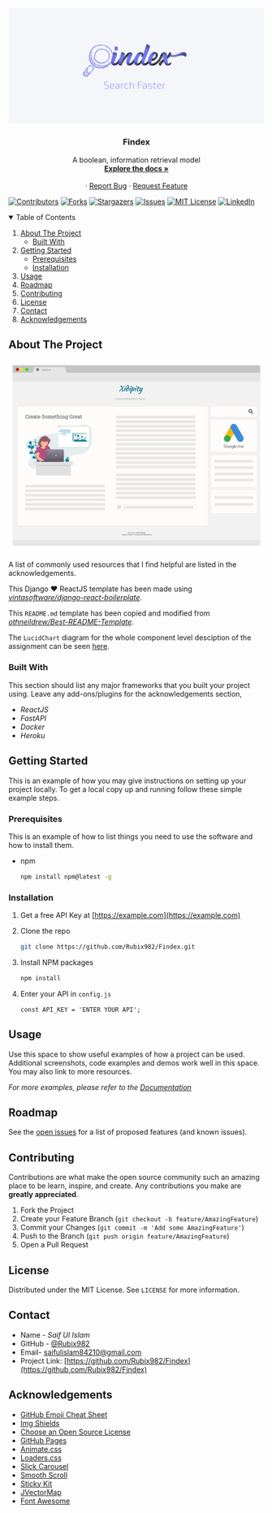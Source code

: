<!--
*** Thanks for checking out the Best-README-Template. If you have a suggestion
*** that would make this better, please fork the repo and create a pull request
*** or simply open an issue with the tag "enhancement".
*** Thanks again! Now go create something AMAZING! :D
-->

<!-- PROJECT SHIELDS -->
<!--
*** I'm using markdown "reference style" links for readability.
*** Reference links are enclosed in brackets [ ] instead of parentheses ( ).
*** See the bottom of this document for the declaration of the reference variables
*** for contributors-url, forks-url, etc. This is an optional, concise syntax you may use.
*** https://www.markdownguide.org/basic-syntax/#reference-style-links
-->

<!-- PROJECT LOGO -->
<br />
<p align="center">
  <a href="https://github.com/Rubix982/Findex">
    <img src="https://raw.githubusercontent.com/Rubix982/Findex/aaa7a0cc3aa983a065b53e0e190bb0e64d33ba4f/assets/img/2.png" alt="Logo">
  </a>

  <h3 align="center">Findex</h3>

  <p align="center">
    A boolean, information retrieval model
    <br />
    <a href="https://github.com/Rubix982/Findex"><strong>Explore the docs »</strong></a>
    <br />
    <br />
    ·
    <a href="https://github.com/Rubix982/Findex/issues">Report Bug</a>
    ·
    <a href="https://github.com/Rubix982/Findex/issues">Request Feature</a>
  </p>
</p>

[![Contributors][contributors-shield]][contributors-url]
[![Forks][forks-shield]][forks-url]
[![Stargazers][stars-shield]][stars-url]
[![Issues][issues-shield]][issues-url]
[![MIT License][license-shield]][license-url]
[![LinkedIn][linkedin-shield]][linkedin-url]

<!-- TABLE OF CONTENTS -->
<details open="open">
  <summary>Table of Contents</summary>
  <ol>
    <li>
      <a href="#about-the-project">About The Project</a>
      <ul>
        <li><a href="#built-with">Built With</a></li>
      </ul>
    </li>
    <li>
      <a href="#getting-started">Getting Started</a>
      <ul>
        <li><a href="#prerequisites">Prerequisites</a></li>
        <li><a href="#installation">Installation</a></li>
      </ul>
    </li>
    <li><a href="#usage">Usage</a></li>
    <li><a href="#roadmap">Roadmap</a></li>
    <li><a href="#contributing">Contributing</a></li>
    <li><a href="#license">License</a></li>
    <li><a href="#contact">Contact</a></li>
    <li><a href="#acknowledgements">Acknowledgements</a></li>
  </ol>
</details>

<!-- ABOUT THE PROJECT -->
## About The Project

[![Product Name Screen Shot][product-screenshot]](https://example.com)

A list of commonly used resources that I find helpful are listed in the acknowledgements.

This Django :heart: ReactJS template has been made using [*vintasoftware/django-react-boilerplate*](https://github.com/vintasoftware/django-react-boilerplate).

This `README.md` template has been copied and modified from [*othneildrew/Best-README-Template*](https://github.com/othneildrew/Best-README-Template/blob/master/README.md).

The `LucidChart` diagram for the whole component level desciption of the assignment can be seen [here](https://lucid.app/lucidchart/invitations/accept/1030873f-a542-4a77-be4b-6eeca9f78128?viewport_loc=-121%2C1347%2C2219%2C1123%2C0_0).

### Built With

This section should list any major frameworks that you built your project using. Leave any add-ons/plugins for the acknowledgements section,

- _ReactJS_
- _FastAPI_
- _Docker_
- _Heroku_

<!-- GETTING STARTED -->
## Getting Started

This is an example of how you may give instructions on setting up your project locally.
To get a local copy up and running follow these simple example steps.

### Prerequisites

This is an example of how to list things you need to use the software and how to install them.

* npm

  ```sh
  npm install npm@latest -g
  ```

### Installation

1. Get a free API Key at [https://example.com](https://example.com)
2. Clone the repo

   ```sh
   git clone https://github.com/Rubix982/Findex.git
   ```

3. Install NPM packages

   ```sh
   npm install
   ```

4. Enter your API in `config.js`

   ```JS
   const API_KEY = 'ENTER YOUR API';
   ```

<!-- USAGE EXAMPLES -->
## Usage

Use this space to show useful examples of how a project can be used. Additional screenshots, code examples and demos work well in this space. You may also link to more resources.

_For more examples, please refer to the [Documentation](https://example.com)_

<!-- ROADMAP -->
## Roadmap

See the [open issues](https://github.com/Rubix982/Findex/issues) for a list of proposed features (and known issues).

<!-- CONTRIBUTING -->
## Contributing

Contributions are what make the open source community such an amazing place to be learn, inspire, and create. Any contributions you make are **greatly appreciated**.

1. Fork the Project
2. Create your Feature Branch (`git checkout -b feature/AmazingFeature`)
3. Commit your Changes (`git commit -m 'Add some AmazingFeature'`)
4. Push to the Branch (`git push origin feature/AmazingFeature`)
5. Open a Pull Request

<!-- LICENSE -->
## License

Distributed under the MIT License. See `LICENSE` for more information.

<!-- CONTACT -->
## Contact

* Name - *Saif Ul Islam*
* GitHub - [@Rubix982](https://github.com/yRubix982)
* Email- saifulislam84210@gmail.com
* Project Link: [https://github.com/Rubix982/Findex](https://github.com/Rubix982/Findex)

<!-- ACKNOWLEDGEMENTS -->
## Acknowledgements

* [GitHub Emoji Cheat Sheet](https://www.webpagefx.com/tools/emoji-cheat-sheet)
* [Img Shields](https://shields.io)
* [Choose an Open Source License](https://choosealicense.com)
* [GitHub Pages](https://pages.github.com)
* [Animate.css](https://daneden.github.io/animate.css)
* [Loaders.css](https://connoratherton.com/loaders)
* [Slick Carousel](https://kenwheeler.github.io/slick)
* [Smooth Scroll](https://github.com/cferdinandi/smooth-scroll)
* [Sticky Kit](http://leafo.net/sticky-kit)
* [JVectorMap](http://jvectormap.com)
* [Font Awesome](https://fontawesome.com)

<!-- MARKDOWN LINKS & IMAGES -->
<!-- https://www.markdownguide.org/basic-syntax/#reference-style-links -->
[contributors-shield]: https://img.shields.io/github/contributors/Rubix982/Findex.svg?style=for-the-badge
[contributors-url]: https://github.com/Rubix982/Findex/graphs/contributors
[forks-shield]: https://img.shields.io/github/forks/Rubix982/Findex.svg?style=for-the-badge
[forks-url]: https://github.com/Rubix982/Findex/network/members
[stars-shield]: https://img.shields.io/github/stars/Rubix982/Findex.svg?style=for-the-badge
[stars-url]: https://github.com/Rubix982/Findex/stargazers
[issues-shield]: https://img.shields.io/github/issues/Rubix982/Findex.svg?style=for-the-badge
[issues-url]: https://github.com/Rubix982/Findex/issues
[license-shield]: https://img.shields.io/github/license/Rubix982/Findex.svg?style=for-the-badge
[license-url]: https://github.com/Rubix982/Findex/blob/master/LICENSE.txt
[linkedin-shield]: https://img.shields.io/badge/-LinkedIn-black.svg?style=for-the-badge&logo=linkedin&colorB=555
[linkedin-url]: https://www.linkedin.com/in/saif-ul-islam-93786b187/
[product-screenshot]: https://raw.githubusercontent.com/othneildrew/Best-README-Template/master/images/screenshot.png
